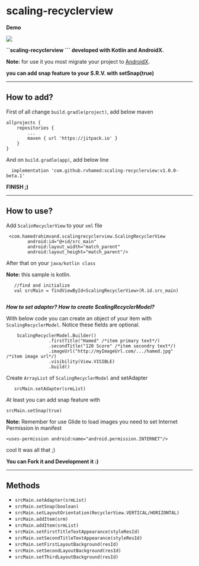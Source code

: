 # scaling-recyclerview


__Demo__


![](20181203_182931.gif)


__``scaling-recyclerview ``` developed with Kotlin and AndroidX.__

__Note:__ for use it you most migrate your project to [AndroidX](https://developer.android.com/jetpack/androidx/migrate).

__you can add snap feature to your S.R.V. with setSnap(true)__


---

## How to add?

First of all change ```build.gradle(project)```, add below maven
```
allprojects {
    repositories {
        ...
        maven { url 'https://jitpack.io' }
    }
}
```
And on ```build.gradle(app)```, add below line
```
  implementation 'com.github.rvhamed:scaling-recyclerview:v1.0.0-beta.1'
```
__FINISH ;)__

---

## How to use?

Add ```ScalinRecyclerView``` to your ```xml``` file
```
 <com.hamedrahimvand.scalingrecyclerview.ScalingRecyclerView
        android:id="@+id/src_main"
        android:layout_width="match_parent"
        android:layout_height="match_parent"/>

```

After that on your ```java/kotlin class``` 

__Note:__ this sample is kotlin.

```
   //find and initialize
   val srcMain = findViewById<ScalingRecyclerView>(R.id.src_main)
        
```
___How to set adapter? How to create ScalingRecyclerModel?___

With below code you can create an object of your item with ```ScalingRecyclerModel```. Notice these fields are optional.
```
    ScalingRecyclerModel.Builder()
                .firstTitle("Hamed" /*item primary text*/)  
                .secondTitle("120 Score" /*item secondry text*/)
                .imageUrl("http://myImageUrl.com/.../hamed.jpg"  /*item image url*/) 
                .visibility(View.VISIBLE)
                .build()

```
Create ```ArrayList``` of ```ScalingRecyclerModel``` and setAdapter

```
   srcMain.setAdapter(srmList)

```
At least  you can add snap feature with
```
srcMain.setSnap(true)
```

__Note:__ Remember for use Glide to load images you need to set Internet Permission in manifest
```
<uses-permission android:name="android.permission.INTERNET"/>

```

cool It was all that ;)

__You can Fork it and Development it :)__

---

## Methods

- ```srcMain.setAdapter(srmList)```
- ```srcMain.setSnap(boolean)```
- ```srcMain.setLayoutOrientation(RecyclerView.VERTICAL/HORIZONTAL)```
- ```srcMain.addItem(srm)```
- ```srcMain.addItem(srmList)```
- ```srcMain.setFirstTitleTextAppearance(styleResId)```
- ```srcMain.setSecondTitleTextAppearance(styleResId)```
- ```srcMain.setFirstLayoutBackground(resId)```
- ```srcMain.setSecondLayoutBackground(resId)```
- ```srcMain.setThirdLayoutBackground(resId)```




        
